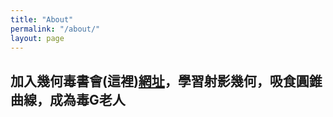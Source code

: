 ```yaml
---
title: "About"
permalink: "/about/"
layout: page
---
```


## 加入幾何毒書會(這裡)[網址]，學習射影幾何，吸食圓錐曲線，成為毒G老人
[網址]:https://www.facebook.com/groups/422193575027491/
